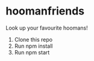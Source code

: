 # hoomanfriends
Look up your favourite hoomans!

1.  Clone this repo
2.  Run npm install
3.  Run npm start